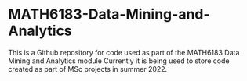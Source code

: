 # MATH6183-Data-Mining-and-Analytics
This is a Github repository for code used as part of the MATH6183 Data Mining and Analytics module
Currently it is being used to store code created as part of MSc projects in summer 2022. 
